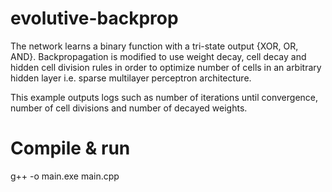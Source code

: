 # evolutive-backprop
The network learns a binary function with a tri-state output {XOR, OR, AND}.
Backpropagation is modified to use weight decay, cell decay and hidden cell division rules in order to optimize number of cells in an arbitrary hidden layer i.e. sparse multilayer perceptron architecture.

This example outputs logs such as number of iterations until convergence, number of cell divisions and number of decayed weights.

# Compile & run
g++ -o main.exe main.cpp
